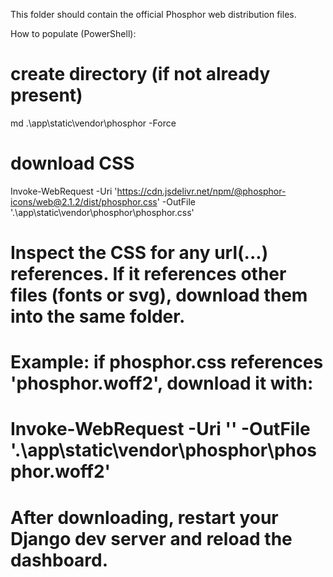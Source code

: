 This folder should contain the official Phosphor web distribution files.

How to populate (PowerShell):

# create directory (if not already present)
md .\app\static\vendor\phosphor -Force

# download CSS
Invoke-WebRequest -Uri 'https://cdn.jsdelivr.net/npm/@phosphor-icons/web@2.1.2/dist/phosphor.css' -OutFile '.\app\static\vendor\phosphor\phosphor.css'

# Inspect the CSS for any url(...) references. If it references other files (fonts or svg), download them into the same folder.
# Example: if phosphor.css references 'phosphor.woff2', download it with:
# Invoke-WebRequest -Uri '<url-to-font>' -OutFile '.\app\static\vendor\phosphor\phosphor.woff2'

# After downloading, restart your Django dev server and reload the dashboard.
